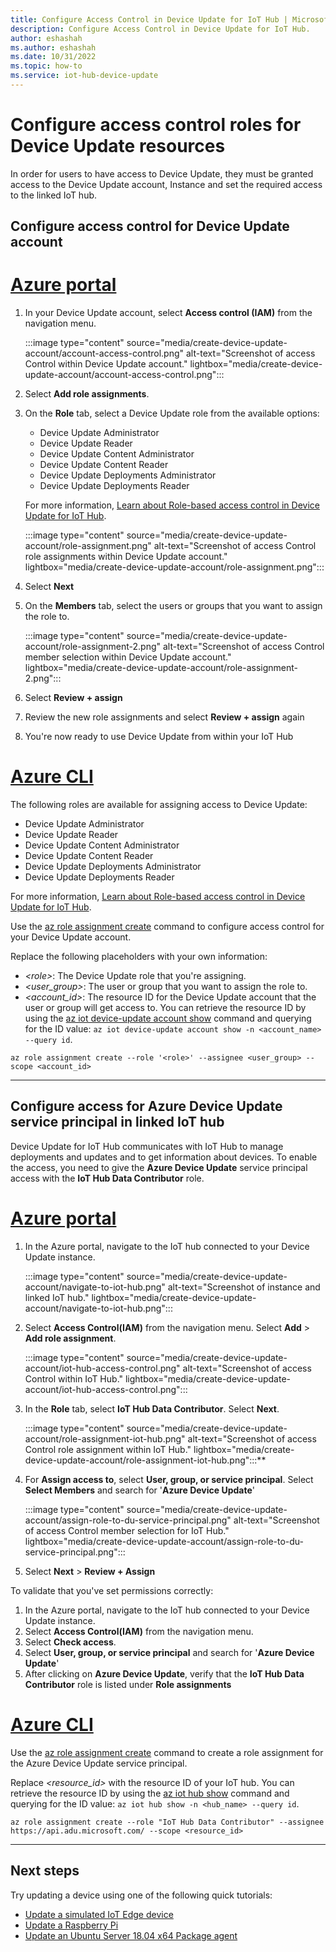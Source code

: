 ```yaml
---
title: Configure Access Control in Device Update for IoT Hub | Microsoft Docs
description: Configure Access Control in Device Update for IoT Hub.
author: eshashah
ms.author: eshashah
ms.date: 10/31/2022
ms.topic: how-to
ms.service: iot-hub-device-update
---
```


# Configure access control roles for Device Update resources

In order for users to have access to Device Update, they must be granted access to the Device Update account, Instance and set the required access to the linked IoT hub. 

## Configure access control for Device Update account

# [Azure portal](#tab/portal)

1. In your Device Update account, select **Access control (IAM)** from the navigation menu.

   :::image type="content" source="media/create-device-update-account/account-access-control.png" alt-text="Screenshot of access Control within Device Update account." lightbox="media/create-device-update-account/account-access-control.png":::

2. Select **Add role assignments**.

3. On the **Role** tab, select a Device Update role from the available options:

   * Device Update Administrator
   * Device Update Reader
   * Device Update Content Administrator
   * Device Update Content Reader
   * Device Update Deployments Administrator
   * Device Update Deployments Reader

   For more information, [Learn about Role-based access control in Device Update for IoT Hub](device-update-control-access.md).

   :::image type="content" source="media/create-device-update-account/role-assignment.png" alt-text="Screenshot of access Control role assignments within Device Update account." lightbox="media/create-device-update-account/role-assignment.png":::

4. Select **Next**
5. On the **Members** tab, select the users or groups that you want to assign the role to.

   :::image type="content" source="media/create-device-update-account/role-assignment-2.png" alt-text="Screenshot of access Control member selection within Device Update account." lightbox="media/create-device-update-account/role-assignment-2.png":::

6. Select **Review + assign**
7. Review the new role assignments and select **Review + assign** again
8. You're now ready to use Device Update from within your IoT Hub

# [Azure CLI](#tab/cli)

The following roles are available for assigning access to Device Update:

* Device Update Administrator
* Device Update Reader
* Device Update Content Administrator
* Device Update Content Reader
* Device Update Deployments Administrator
* Device Update Deployments Reader

For more information, [Learn about Role-based access control in Device Update for IoT Hub](device-update-control-access.md).

Use the [az role assignment create](/cli/azure/role/assignment#az-role-assignment-create) command to configure access control for your Device Update account.

Replace the following placeholders with your own information:

* *\<role>*: The Device Update role that you're assigning.
* *\<user_group>*: The user or group that you want to assign the role to.
* *\<account_id>*: The resource ID for the Device Update account that the user or group will get access to. You can retrieve the resource ID by using the [az iot device-update account show](/cli/azure/iot/du/account#az-iot-device-update-account-show) command and querying for the ID value: `az iot device-update account show -n <account_name> --query id`.

```azurecli-interactive
az role assignment create --role '<role>' --assignee <user_group> --scope <account_id>
```
---

## Configure access for Azure Device Update service principal in linked IoT hub

Device Update for IoT Hub communicates with IoT Hub to manage deployments and updates and to get information about devices. To enable the access, you need to give the **Azure Device Update** service principal access with the **IoT Hub Data Contributor** role.

# [Azure portal](#tab/portal)

1. In the Azure portal, navigate to the IoT hub connected to your Device Update instance.

   :::image type="content" source="media/create-device-update-account/navigate-to-iot-hub.png" alt-text="Screenshot of instance and linked IoT hub." lightbox="media/create-device-update-account/navigate-to-iot-hub.png":::

1. Select **Access Control(IAM)** from the navigation menu. Select **Add** > **Add role assignment**.

   :::image type="content" source="media/create-device-update-account/iot-hub-access-control.png" alt-text="Screenshot of access Control within IoT Hub." lightbox="media/create-device-update-account/iot-hub-access-control.png":::

3. In the **Role** tab, select **IoT Hub Data Contributor**. Select **Next**.

   :::image type="content" source="media/create-device-update-account/role-assignment-iot-hub.png" alt-text="Screenshot of access Control role assignment within IoT Hub." lightbox="media/create-device-update-account/role-assignment-iot-hub.png":::**

4. For **Assign access to**, select **User, group, or service principal**. Select **Select Members** and search for '**Azure Device Update**'

   :::image type="content" source="media/create-device-update-account/assign-role-to-du-service-principal.png" alt-text="Screenshot of access Control member selection for IoT Hub." lightbox="media/create-device-update-account/assign-role-to-du-service-principal.png":::

6. Select **Next** > **Review + Assign**

To validate that you've set permissions correctly:

1. In the Azure portal, navigate to the IoT hub connected to your Device Update instance.
1. Select **Access Control(IAM)** from the navigation menu.
1. Select **Check access**.
1. Select **User, group, or service principal** and search for '**Azure Device Update**'
1. After clicking on **Azure Device Update**, verify that the **IoT Hub Data Contributor** role is listed under **Role assignments**

# [Azure CLI](#tab/cli)

Use the [az role assignment create](/cli/azure/role/assignment#az-role-assignment-create) command to create a role assignment for the Azure Device Update service principal.

Replace *\<resource_id>* with the resource ID of your IoT hub. You can retrieve the resource ID by using the [az iot hub show](/cli/azure/iot/hub#az-iot-hub-show) command and querying for the ID value: `az iot hub show -n <hub_name> --query id`.

```azurecli
az role assignment create --role "IoT Hub Data Contributor" --assignee https://api.adu.microsoft.com/ --scope <resource_id>
```
---

## Next steps

Try updating a device using one of the following quick tutorials:

* [Update a simulated IoT Edge device](device-update-simulator.md)
* [Update a Raspberry Pi](device-update-raspberry-pi.md)
* [Update an Ubuntu Server 18.04 x64 Package agent](device-update-ubuntu-agent.md)
